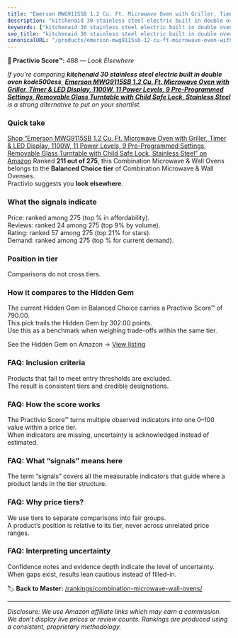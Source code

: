 ```yaml
---
title: "Emerson MWG9115SB 1.2 Cu. Ft. Microwave Oven with Griller, Timer & LED Display, 1100W, 11 Power Levels, 9 Pre-Programmed Settings, Removable Glass Turntable with Child Safe Lock, Stainless Steel"
description: "kitchenaid 30 stainless steel electric built in double oven kode500ess: Data-driven ranking using the Practivio Score™. Positioned by quality, value, demand, f…"
keywords: ["kitchenaid 30 stainless steel electric built in double oven kode500ess"]
seo_title: "kitchenaid 30 stainless steel electric built in double oven kode500ess — Look Elsewhere (2025)"
canonicalURL: "/products/emerson-mwg9115sb-12-cu-ft-microwave-oven-with-griller-timer-led-display-1100w-11-power-levels-9-pre-programmed-settings-removable-glass-turntable-with-child-safe-lock-stainless-steel-B00NN7C4TW/"
---
```


**🚫 Practivio Score™:** 488 — _Look Elsewhere_


*If you're comparing **kitchenaid 30 stainless steel electric built in double oven kode500ess**, **[Emerson MWG9115SB 1.2 Cu. Ft. Microwave Oven with Griller, Timer & LED Display, 1100W, 11 Power Levels, 9 Pre-Programmed Settings, Removable Glass Turntable with Child Safe Lock, Stainless Steel](https://www.amazon.com/dp/B00NN7C4TW?tag=practivio-20)** is a strong alternative to put on your shortlist.*
### Quick take
[Shop “Emerson MWG9115SB 1.2 Cu. Ft. Microwave Oven with Griller, Timer & LED Display, 1100W, 11 Power Levels, 9 Pre-Programmed Settings, Removable Glass Turntable with Child Safe Lock, Stainless Steel” on Amazon](https://www.amazon.com/dp/B00NN7C4TW?tag=practivio-20)
Ranked **211 out of 275**, this Combination Microwave & Wall Ovens belongs to the **Balanced Choice tier** of Combination Microwave & Wall Ovenses.  
Practivio suggests you **look elsewhere**.

### What the signals indicate
Price: ranked  among 275 (top % in affordability).  
Reviews: ranked 24 among 275 (top 9% by volume).  
Rating: ranked 57 among 275 (top 21% for stars).  
Demand: ranked  among 275 (top % for current demand).

### Position in tier
Comparisons do not cross tiers.

### How it compares to the Hidden Gem
The current Hidden Gem in Balanced Choice carries a Practivio Score™ of 790.00.  
This pick trails the Hidden Gem by 302.00 points.  
Use this as a benchmark when weighing trade-offs within the same tier.  

See the Hidden Gem on Amazon → [View listing](https://www.amazon.com/dp/B07JYNPTX3?tag=practivio-20)

### FAQ: Inclusion criteria
Products that fail to meet entry thresholds are excluded.  
The result is consistent tiers and credible designations.

### FAQ: How the score works
The Practivio Score™ turns multiple observed indicators into one 0–100 value within a price tier.  
When indicators are missing, uncertainty is acknowledged instead of estimated.

### FAQ: What “signals” means here
The term “signals” covers all the measurable indicators that guide where a product lands in the tier structure.

### FAQ: Why price tiers?
We use tiers to separate comparisons into fair groups.  
A product’s position is relative to its tier, never across unrelated price ranges.

### FAQ: Interpreting uncertainty
Confidence notes and evidence depth indicate the level of uncertainty.  
When gaps exist, results lean cautious instead of filled-in.


🏷️ **Back to Master:** [/rankings/combination-microwave-wall-ovens/](/rankings/combination-microwave-wall-ovens/)

---
_Disclosure: We use Amazon affiliate links which may earn a commission. We don’t display live prices or review counts. Rankings are produced using a consistent, proprietary methodology._
